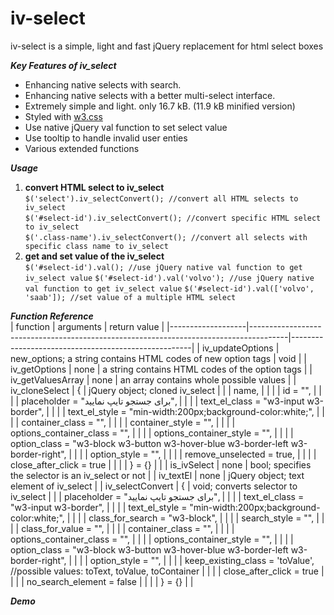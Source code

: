 # iv-select
iv-select is a simple, light and fast jQuery replacement for html select boxes  
  
***Key Features of iv_select***  
* Enhancing native selects with search.  
* Enhancing native selects with a better multi-select interface.  
* Extremely simple and light. only 16.7 kB. (11.9 kB minified version)
* Styled with [w3.css](https://www.w3schools.com/w3css/default.asp)  
* Use native jQuery val function to set select value  
* Use tooltip to handle invalid user enties  
* Various extended functions
  
***Usage***  
1. **convert HTML select to iv_select**  
`$('select').iv_selectConvert(); //convert all HTML selects to iv_select`  
`$('#select-id').iv_selectConvert(); //convert specific HTML select to iv_select`  
`$('.class-name').iv_selectConvert(); //convert all selects with specific class name to iv_select`  
2. **get and set value of the iv_select**  
`$('#select-id').val(); //use jQuery native val function to get iv_select value`
`$('#select-id').val('volvo'); //use jQuery native val function to get iv_select value`
`$('#select-id').val(['volvo', 'saab']); //set value of a multiple HTML select`  
  
***Function Reference***  
| function          | arguments                                                                             | return value                                        |
|-------------------|---------------------------------------------------------------------------------------|-----------------------------------------------------|
| iv_updateOptions  | new_options; a string contains HTML codes of new option tags                          | void                                                |
| iv_getOptions     | none                                                                                  | a string contains HTML codes of the option tags     |
| iv_getValuesArray | none                                                                                  | an array contains whole possible values             |
| iv_cloneSelect    | {                                                                                     | jQuery object; cloned iv_select                     |
|                   |   name,                                                                               |                                                     |
|                   |   id = "",                                                                            |                                                     |
|                   |   placeholder = "برای جستجو تایپ نمایید",                                             |                                                     |
|                   |   text_el_class = "w3-input w3-border",                                               |                                                     |
|                   |   text_el_style = "min-width:200px;background-color:white;",                          |                                                     |
|                   |   container_class = "",                                                               |                                                     |
|                   |   container_style = "",                                                               |                                                     |
|                   |   options_container_class = "",                                                       |                                                     |
|                   |   options_container_style = "",                                                       |                                                     |
|                   |   option_class = "w3-block w3-button w3-hover-blue w3-border-left w3-border-right",   |                                                     |
|                   |   option_style = "",                                                                  |                                                     |
|                   |   remove_unselected = true,                                                           |                                                     |
|                   |   close_after_click = true                                                            |                                                     |
|                   | } = {}                                                                                |                                                     |
| is_ivSelect       | none                                                                                  | bool; specifies the selector is an iv_select or not |
| iv_textEl         | none                                                                                  | jQuery object; text element of iv_select            |
| iv_selectConvert  | {                                                                                     | void; converts selector to iv_select                |
|                   |   placeholder = "برای جستجو تایپ نمایید",                                             |                                                     |
|                   |   text_el_class = "w3-input w3-border",                                               |                                                     |
|                   |   text_el_style = "min-width:200px;background-color:white;",                          |                                                     |
|                   |   class_for_search = "w3-block",                                                      |                                                     |
|                   |   search_style = "",                                                                  |                                                     |
|                   |   class_for_value = "",                                                               |                                                     |
|                   |   container_class = "",                                                               |                                                     |
|                   |   options_container_class = "",                                                       |                                                     |
|                   |   options_container_style = "",                                                       |                                                     |
|                   |   option_class = "w3-block w3-button w3-hover-blue w3-border-left w3-border-right",   |                                                     |
|                   |   option_style = "",                                                                  |                                                     |
|                   |   keep_existing_class = 'toValue', //possible values: toText, toValue, toContainer    |                                                     |
|                   |   close_after_click = true                                                            |                                                     |
|                   |   no_search_element = false                                                           |                                                     |
|                   | } = {}                                                                                |                                                     |
   
***Demo***  
